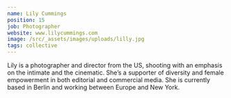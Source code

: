 ```yaml
---
name: Lily Cummings
position: 15
job: Photographer
website: www.lilycummings.com
image: /src/_assets/images/uploads/lilly.jpg
tags: collective
---
```

Lily is a photographer and director from the US, shooting with an emphasis on the intimate and the cinematic. She’s a supporter of diversity and female empowerment in both editorial and commercial media. She is currently based in Berlin and working between Europe and New York.